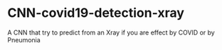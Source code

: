 # CNN-covid19-detection-xray
A CNN that try to predict from an Xray if  you are effect by COVID or by Pneumonia
